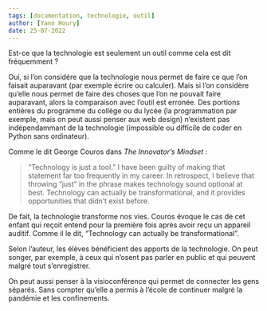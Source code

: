 ```yaml
---
tags: [documentation, technologie, outil]
author: [Yann Houry]
date: 25-07-2022
---
```


Est-ce que la technologie est seulement un outil comme cela est dit fréquemment ?

Oui, si l’on considére que la technologie nous permet de faire ce que l’on faisait auparavant (par exemple écrire ou calculer). Mais si l’on considère qu’elle nous permet de faire des choses que l’on ne pouvait faire auparavant, alors la comparaison avec l’outil est erronée. Des portions entières du programme du collège ou du lycée (la programmation par exemple, mais on peut aussi penser aux web design) n’existent pas indépendammant de la technologie (impossible ou difficile de coder en Python sans ordinateur).

Comme le dit George Couros dans *The Innovator’s Mindset* :

> “Technology is just a tool.”
> I have been guilty of making that statement far too frequently in my career. In retrospect, I believe that throwing “just” in the phrase makes technology sound optional at best. Technology can actually be transformational, and it provides opportunities that didn’t exist before.

De fait, la technologie transforme nos vies. Couros évoque le cas de cet enfant qui reçoit entend pour la première fois après avoir reçu un appareil auditif. Comme il le dit, “Technology can actually be transformational”.

Selon l’auteur, les élèves bénéficient des apports de la technologie. On peut songer, par exemple, à ceux qui n’osent pas parler en public et qui peuvent malgré tout s’enregistrer.

On peut aussi penser à la visioconférence qui permet de connecter les gens séparés. Sans compter qu’elle a permis à l’école de continuer malgré la pandémie et les confinements.



